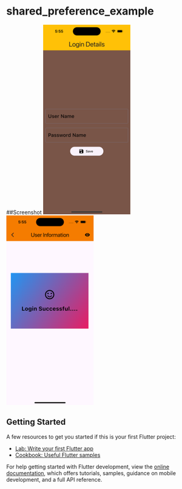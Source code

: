 # shared_preference_example

##Screenshot
<img src="https://github.com/rashmi2201/shared_preference_example/blob/main/outputs/Simulator%20Screenshot%20-%20jacko%20iphone%20-%202024-11-15%20at%2017.55.14.png" height="500">
<img src="https://github.com/rashmi2201/shared_preference_example/blob/main/outputs/Simulator%20Screenshot%20-%20jacko%20iphone%20-%202024-11-15%20at%2017.55.34.png" height="500">


## Getting Started
A few resources to get you started if this is your first Flutter project:

- [Lab: Write your first Flutter app](https://docs.flutter.dev/get-started/codelab)
- [Cookbook: Useful Flutter samples](https://docs.flutter.dev/cookbook)

For help getting started with Flutter development, view the
[online documentation](https://docs.flutter.dev/), which offers tutorials,
samples, guidance on mobile development, and a full API reference.
